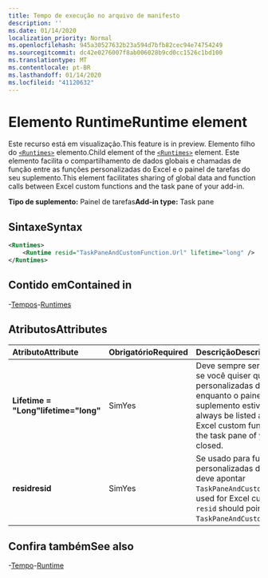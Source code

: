 ```yaml
---
title: Tempo de execução no arquivo de manifesto
description: ''
ms.date: 01/14/2020
localization_priority: Normal
ms.openlocfilehash: 945a30527632b23a594d7bfb82cec94e74754249
ms.sourcegitcommit: dc42e0276007f8ab006028b9cd0cc1526c1bd100
ms.translationtype: MT
ms.contentlocale: pt-BR
ms.lasthandoff: 01/14/2020
ms.locfileid: "41120632"
---
```

# <a name="runtime-element"></a><span data-ttu-id="57538-102">Elemento Runtime</span><span class="sxs-lookup"><span data-stu-id="57538-102">Runtime element</span></span>

<span data-ttu-id="57538-103">Este recurso está em visualização.</span><span class="sxs-lookup"><span data-stu-id="57538-103">This feature is in preview.</span></span> <span data-ttu-id="57538-104">Elemento filho do [`<Runtimes>`](runtime.md) elemento.</span><span class="sxs-lookup"><span data-stu-id="57538-104">Child element of the [`<Runtimes>`](runtime.md) element.</span></span> <span data-ttu-id="57538-105">Este elemento facilita o compartilhamento de dados globais e chamadas de função entre as funções personalizadas do Excel e o painel de tarefas do seu suplemento.</span><span class="sxs-lookup"><span data-stu-id="57538-105">This element facilitates sharing of global data and function calls between Excel custom functions and the task pane of your add-in.</span></span>

<span data-ttu-id="57538-106">**Tipo de suplemento:** Painel de tarefas</span><span class="sxs-lookup"><span data-stu-id="57538-106">**Add-in type:** Task pane</span></span>

## <a name="syntax"></a><span data-ttu-id="57538-107">Sintaxe</span><span class="sxs-lookup"><span data-stu-id="57538-107">Syntax</span></span>

```XML
<Runtimes>
    <Runtime resid="TaskPaneAndCustomFunction.Url" lifetime="long" />
</Runtimes>
```

## <a name="contained-in"></a><span data-ttu-id="57538-108">Contido em</span><span class="sxs-lookup"><span data-stu-id="57538-108">Contained in</span></span>

<span data-ttu-id="57538-109">-[Tempos](runtimes.md)</span><span class="sxs-lookup"><span data-stu-id="57538-109">-[Runtimes](runtimes.md)</span></span>

## <a name="attributes"></a><span data-ttu-id="57538-110">Atributos</span><span class="sxs-lookup"><span data-stu-id="57538-110">Attributes</span></span>

|  <span data-ttu-id="57538-111">Atributo</span><span class="sxs-lookup"><span data-stu-id="57538-111">Attribute</span></span>  |  <span data-ttu-id="57538-112">Obrigatório</span><span class="sxs-lookup"><span data-stu-id="57538-112">Required</span></span>  |  <span data-ttu-id="57538-113">Descrição</span><span class="sxs-lookup"><span data-stu-id="57538-113">Description</span></span>  |
|:-----|:-----|:-----|
|  <span data-ttu-id="57538-114">**Lifetime = "Long"**</span><span class="sxs-lookup"><span data-stu-id="57538-114">**lifetime="long"**</span></span>  |  <span data-ttu-id="57538-115">Sim</span><span class="sxs-lookup"><span data-stu-id="57538-115">Yes</span></span>  | <span data-ttu-id="57538-116">Deve sempre ser listado como longo se você quiser que as funções personalizadas do Excel funcionem enquanto o painel de tarefas do seu suplemento estiver fechado.</span><span class="sxs-lookup"><span data-stu-id="57538-116">Should always be listed as long if you want Excel custom functions to work while the task pane of your add-in is closed.</span></span> |
|  <span data-ttu-id="57538-117">**resid**</span><span class="sxs-lookup"><span data-stu-id="57538-117">**resid**</span></span>  |  <span data-ttu-id="57538-118">Sim</span><span class="sxs-lookup"><span data-stu-id="57538-118">Yes</span></span>  | <span data-ttu-id="57538-119">Se usado para funções personalizadas do Excel, `resid` o deve apontar `TaskPaneAndCustomFunction.Url`para.</span><span class="sxs-lookup"><span data-stu-id="57538-119">If used for Excel custom functions, the `resid` should point to `TaskPaneAndCustomFunction.Url`.</span></span> |

## <a name="see-also"></a><span data-ttu-id="57538-120">Confira também</span><span class="sxs-lookup"><span data-stu-id="57538-120">See also</span></span>

<span data-ttu-id="57538-121">-[Tempo](runtime.md)</span><span class="sxs-lookup"><span data-stu-id="57538-121">-[Runtime](runtime.md)</span></span>
